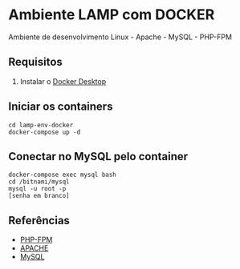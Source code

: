 # Ambiente LAMP com DOCKER
Ambiente de desenvolvimento Linux - Apache - MySQL - PHP-FPM

## Requisitos
1. Instalar o [Docker Desktop](https://www.docker.com/products/docker-desktop)

## Iniciar os containers
```
cd lamp-env-docker
docker-compose up -d
```

## Conectar no MySQL pelo container
```
docker-compose exec mysql bash
cd /bitnami/mysql
mysql -u root -p
[senha em branco]
```

## Referências
- [PHP-FPM](https://hub.docker.com/r/bitnami/php-fpm)
- [APACHE](https://hub.docker.com/r/bitnami/apache)
- [MySQL](https://hub.docker.com/r/bitnami/mysql)
